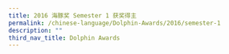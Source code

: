 ```yaml
---
title: 2016 海豚奖 Semester 1 获奖得主
permalink: /chinese-language/Dolphin-Awards/2016/semester-1
description: ""
third_nav_title: Dolphin Awards
---
```

